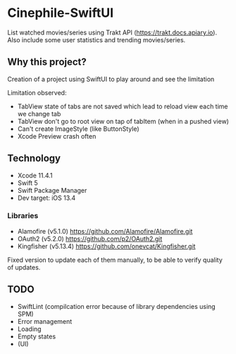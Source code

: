 # Cinephile-SwiftUI

List watched movies/series using Trakt API (https://trakt.docs.apiary.io). 
Also include some user statistics and trending movies/series.  

## Why this project? 

Creation of a project using SwiftUI to play around and see the limitation

Limitation observed: 
- TabView state of tabs are not saved which lead to reload view each time we change tab
- TabView don't go to root view on tap of tabItem (when in a pushed view)
- Can't create ImageStyle (like ButtonStyle)
- Xcode Preview crash often

## Technology

- Xcode 11.4.1
- Swift 5
- Swift Package Manager
- Dev target: iOS 13.4

### Libraries

- Alamofire (v5.1.0) https://github.com/Alamofire/Alamofire.git
- OAuth2 (v5.2.0) https://github.com/p2/OAuth2.git
- Kingfisher (v5.13.4) https://github.com/onevcat/Kingfisher.git

Fixed version to update each of them manually, to be able to verify quality of updates.

## TODO 

- SwiftLint (compilcation error because of library dependencies using SPM)
- Error management
- Loading
- Empty states
- (UI)
